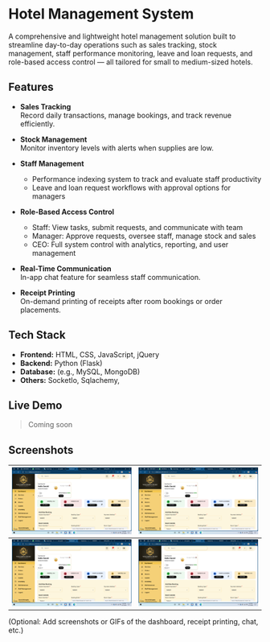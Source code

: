 # Hotel Management System

A comprehensive and lightweight hotel management solution built to streamline day-to-day operations such as sales tracking, stock management, staff performance monitoring, leave and loan requests, and role-based access control — all tailored for small to medium-sized hotels.

## Features

- **Sales Tracking**  
  Record daily transactions, manage bookings, and track revenue efficiently.

- **Stock Management**  
  Monitor inventory levels with alerts when supplies are low.

- **Staff Management**  
  - Performance indexing system to track and evaluate staff productivity  
  - Leave and loan request workflows with approval options for managers

- **Role-Based Access Control**  
  - Staff: View tasks, submit requests, and communicate with team  
  - Manager: Approve requests, oversee staff, manage stock and sales  
  - CEO: Full system control with analytics, reporting, and user management

- **Real-Time Communication**  
  In-app chat feature for seamless staff communication.

- **Receipt Printing**  
  On-demand printing of receipts after room bookings or order placements.

## Tech Stack

- **Frontend:** HTML, CSS, JavaScript, jQuery  
- **Backend:** Python (Flask)
- **Database:** (e.g., MySQL, MongoDB)  
- **Others:** SocketIo, Sqlachemy, 

## Live Demo

> Coming soon

## Screenshots
| ![](app/static/images/app_screnshot/Screenshot%20(4).png) | ![](app/static/images/app_screnshot/Screenshot%20(4).png) |
|------------------------------------------------------------|------------------------------------------------------------|
| ![](app/static/images/app_screnshot/Screenshot%20(4).png) | ![](app/static/images/app_screnshot/Screenshot%20(4).png) |



(Optional: Add screenshots or GIFs of the dashboard, receipt printing, chat, etc.)
<!--
## How to Run Locally

1. Clone the repo:
   ```bash
   git clone https://github.com/yourusername/hotel-management-system.git
-->

